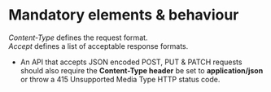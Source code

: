 # Mandatory elements & behaviour

_Content-Type_ defines the request format.  
_Accept_ defines a list of acceptable response formats.

* An API that accepts JSON encoded POST, PUT & PATCH requests should also require the **Content-Type header** be set to **application/json** or throw a 415 Unsupported Media Type HTTP status code.



